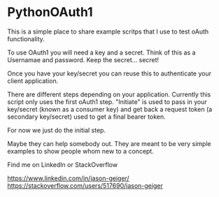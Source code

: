 # PythonOAuth1
This is a simple place to share example scritps that I use to test oAuth functionality.

To use OAuth1 you will need a key and a secret.  Think of this as a Usernamae and password.  Keep the secret... secret!

Once you have your key/secret you can reuse this to authenticate your client application.

There are different steps depending on your application.
Currently this script only uses the first oAuth1 step.  "Initiate" is used to pass in your key/secret (known as a consumer key) and get back a request token (a secondary key/secret) used to get a final bearer token.

For now we just do the initial step.

Maybe they can help somebody out.  They are meant to be very simple examples to show people whom new to a concept.

Find me on LinkedIn or StackOverflow

https://www.linkedin.com/in/jason-geiger/
https://stackoverflow.com/users/517690/jason-geiger
